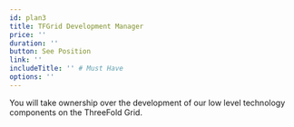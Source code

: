 ```yaml
---
id: plan3
title: TFGrid Development Manager
price: ''
duration: ''
button: See Position
link: ''
includeTitle: '' # Must Have
options: ''
---
```


You will take ownership over the development of our low level technology components on the ThreeFold Grid.

<!-- Passion at bringing a positive change to the world, Fluency in at least 2 dev languages, Understanding of what it takes to develop a large scale high tech infrastructure product, Fluent in English, Understand & follow Pareto 20/80 rule -->